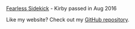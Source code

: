 [Fearless Sidekick](muddypaws.jpg) - Kirby passed in Aug 2016

Like my website? Check out my [GitHub repository](https://github.com/gautamrao/gautamrao.github.io).
